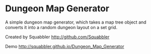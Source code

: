 # Dungeon Map Generator
A simple dungeon map generator, which takes a map tree object and converts it into a random dungeon layout on a set grid.

Created by Squabbler
http://github.com/Squabbler

Demo
http://squabbler.github.io/Dungeon_Map_Generator
